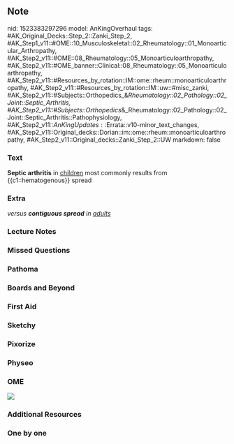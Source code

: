 ## Note
nid: 1523383297296
model: AnKingOverhaul
tags: #AK_Original_Decks::Step_2::Zanki_Step_2, #AK_Step1_v11::#OME::10_Musculoskeletal::02_Rheumatology::01_Monoarticular_Arthropathy, #AK_Step2_v11::#OME::08_Rheumatology::05_Monoarticuloarthropathy, #AK_Step2_v11::#OME_banner::Clinical::08_Rheumatology::05_Monoarticuloarthropathy, #AK_Step2_v11::#Resources_by_rotation::IM::ome::rheum::monoarticuloarthropathy, #AK_Step2_v11::#Resources_by_rotation::IM::uw::#misc_zanki, #AK_Step2_v11::#Subjects::Orthopedics_&_Rheumatology::02_Pathology::02_Joint::Septic_Arthritis, #AK_Step2_v11::#Subjects::Orthopedics_&_Rheumatology::02_Pathology::02_Joint::Septic_Arthritis::Pathophysiology, #AK_Step2_v11::$AnKingUpdates::$Errata::v10-minor_text_changes, #AK_Step2_v11::Original_decks::Dorian::im::ome::rheum::monoarticuloarthropathy, #AK_Step2_v11::Original_decks::Zanki_Step_2::UW
markdown: false

### Text
<b>Septic arthritis</b> in <u>children</u> most commonly results
from {{c1::hematogenous}} spread

### Extra
<i>versus <b>contiguous spread</b> in <u>adults</u></i>

### Lecture Notes


### Missed Questions


### Pathoma


### Boards and Beyond


### First Aid


### Sketchy


### Pixorize


### Physeo


### OME
<div class="ome-widget">
  <a href=
  "https://onlinemeded.org/spa/rheumatology/monoarticuloarthropathy/acquire?ref=anki">
  <img src="_OME_AnkiFlashcards_Lesson_4.png"></a>
</div>

### Additional Resources


### One by one

